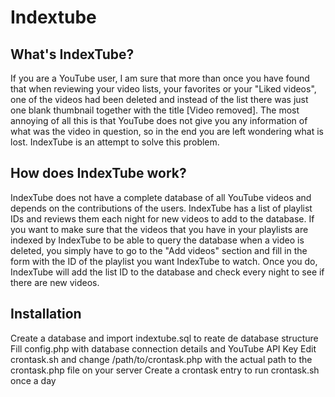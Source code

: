 # Indextube #

## What's IndexTube? ##

If you are a YouTube user, I am sure that more than once you have found that when reviewing your video lists, your favorites or your "Liked videos", one of the videos had been deleted and instead of the list there was just one blank thumbnail together with the title [Video removed]. The most annoying of all this is that YouTube does not give you any information of what was the video in question, so in the end you are left wondering what is lost. IndexTube is an attempt to solve this problem.

## How does IndexTube work? ##

IndexTube does not have a complete database of all YouTube videos and depends on the contributions of the users. IndexTube has a list of playlist IDs and reviews them each night for new videos to add to the database. If you want to make sure that the videos that you have in your playlists are indexed by IndexTube to be able to query the database when a video is deleted, you simply have to go to the "Add videos" section and fill in the form with the ID of the playlist you want IndexTube to watch. Once you do, IndexTube will add the list ID to the database and check every night to see if there are new videos.

## Installation ##

Create a database and import indextube.sql to reate de database structure
Fill config.php with database connection details and YouTube API Key
Edit crontask.sh and change /path/to/crontask.php with the actual path to the crontask.php file on your server
Create a crontask entry to run crontask.sh once a day
